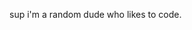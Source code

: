 sup i'm a random dude who likes to code.
<!---
sspacesnake/sspacesnake is a ✨ special ✨ repository because its `README.md` (this file) appears on your GitHub profile.
You can click the Preview link to take a look at your changes.
--->
